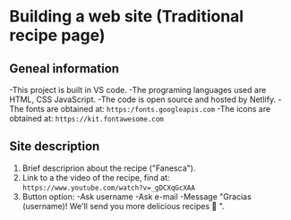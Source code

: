 # Building a web site (Traditional recipe page)

## Geneal information

-This project is built in VS code.
-The programing languages used are HTML, CSS JavaScript.
-The code is open source and hosted by Netlify.
-The fonts are obtained at: `https:/fonts.googleapis.com`
-The icons are obtained at: `https://kit.fontawesome.com`

## Site description

1. Brief descriprion about the recipe ("Fanesca").
2. Link to a the video of the recipe, find at: `https://www.youtube.com/watch?v=_gDCXqGcXAA`
3. Button option:
  -Ask username
  -Ask e-mail
  -Message "Gracias (username)! We'll send you more delicious recipes 🥣 ".
